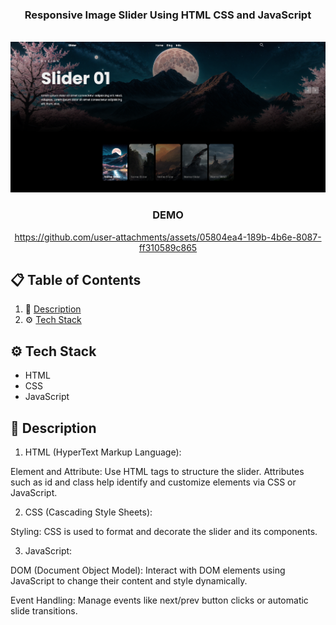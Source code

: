 <div align="center">

  <h3 align="center">Responsive Image Slider Using HTML CSS and JavaScript</h3>
  <br />
      <img src="https://github.com/Rotaralexc/Responsive-Slider-1/blob/1ea12e47b2f036f9ee913cdd9c56a727fc0bf16d/ResponsiveSlider1.png" alt="Project Banner">
  <br />

  <h3 align="center">DEMO</h3>

  https://github.com/user-attachments/assets/05804ea4-189b-4b6e-8087-ff310589c865


</div>

## 📋 <a name="table">Table of Contents</a>

1. 🤖 [Description](#description)
2. ⚙️ [Tech Stack](#tech-stack)


## <a name="tech-stack">⚙️ Tech Stack</a>

- HTML
- CSS
- JavaScript

## <a name="description">🤖 Description</a>

1. HTML (HyperText Markup Language):

Element and Attribute: Use HTML tags to structure the slider. Attributes such as id and class help identify and customize elements via CSS or JavaScript.

2. CSS (Cascading Style Sheets):

Styling: CSS is used to format and decorate the slider and its components.

3. JavaScript:

DOM (Document Object Model): Interact with DOM elements using JavaScript to change their content and style dynamically.

Event Handling: Manage events like next/prev button clicks or automatic slide transitions. 


